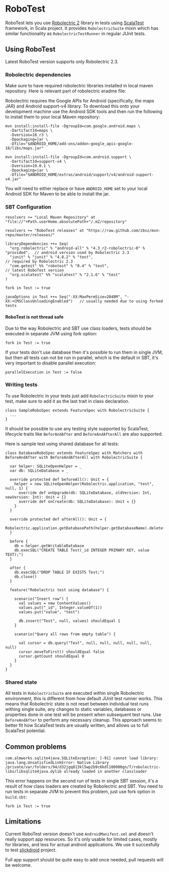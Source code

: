 # RoboTest
RoboTest lets you use [Robolectric 2](http://www.robolectric.org) library in tests using [ScalaTest](http://www.scalatest.org) framework, in Scala project.
It provides `RobolectricSuite` mixin which has similar functionality as `RobolectricTestRunner` in regular JUnit tests.

## Using RoboTest
Latest RoboTest version supports only Robolectric 2.3.

### Robolectric dependencies

Make sure to have required robolectric libraries installed in local maven repository. Here is relevant part of robolectric eradme file:

Robolectric requires the Google APIs for Android (specifically, the maps JAR) and Android support-v4 library. To download this onto your development
machine use the Android SDK tools and then run the following to install them to your local Maven repository:

```
mvn install:install-file -DgroupId=com.google.android.maps \
  -DartifactId=maps \
  -Dversion=18_r3 \
  -Dpackaging=jar \
  -Dfile="$ANDROID_HOME/add-ons/addon-google_apis-google-18/libs/maps.jar"

mvn install:install-file -DgroupId=com.android.support \
  -DartifactId=support-v4 \
  -Dversion=19.0.1 \
  -Dpackaging=jar \
  -Dfile="$ANDROID_HOME/extras/android/support/v4/android-support-v4.jar"
```

You will need to either replace or have `ANDROID_HOME` set to your local Android SDK for Maven to be able to install the jar.

### SBT Configuration
```
resolvers += "Local Maven Repository" at "file://"+Path.userHome.absolutePath+"/.m2/repository"

resolvers += "RoboTest releases" at "https://raw.github.com/zbsz/mvn-repo/master/releases/"

libraryDependencies ++= Seq(
  "org.robolectric" % "android-all" % "4.3_r2-robolectric-0" % "provided",  // android version used by Robolectric 2.3
  "junit" % "junit" % "4.8.2" % "test",                                     // required by Robolectric 2.3
  "com.geteit" %% "robotest" % "0.4" % "test",                              // latest RoboTest version 
  "org.scalatest" %% "scalatest" % "2.1.6" % "test"
)

fork in Test := true

javaOptions in Test ++= Seq("-XX:MaxPermSize=2048M", "-XX:+CMSClassUnloadingEnabled")   // usually needed due to using forked tests
```

#### RoboTest is not thread safe
Due to the way Robolectric and SBT use class loaders, tests should be executed in separate JVM using fork option:
```
fork in Test := true
```

If your tests don't use database then it's possible to run them in single JVM, but then all tests can not be run in parallel, which is the default in SBT, it's very important to disable parallel execution:
```
parallelExecution in Test := false
```

### Writing tests
To use Robolectric in your tests just add `RobolectricSuite` mixin to your test, make sure to add it as the last trait in class declaration.
```
class SampleRoboSpec extends FeatureSpec with RobolectricSuite {
  ...
}
```

It should be possible to use any testing style supported by ScalaTest, lifecycle traits like `BeforAndAfter` and `BeforeAndAfterAll` are also supported. 

Here is sample test using shared database for all tests:
```
class DatabaseRoboSpec extends FeatureSpec with Matchers with BeforeAndAfter with BeforeAndAfterAll with RobolectricSuite {

  var helper: SQLiteOpenHelper = _
  var db: SQLiteDatabase = _

  override protected def beforeAll(): Unit = {
    helper = new SQLiteOpenHelper(Robolectric.application, "test", null, 1) {
      override def onUpgrade(db: SQLiteDatabase, oldVersion: Int, newVersion: Int): Unit = {}
      override def onCreate(db: SQLiteDatabase): Unit = {}
    }
  }

  override protected def afterAll(): Unit = {
    Robolectric.application.getDatabasePath(helper.getDatabaseName).delete()
  }

  before {
    db = helper.getWritableDatabase
    db.execSQL("CREATE TABLE Test(_id INTEGER PRIMARY KEY, value TEXT);")
  }

  after {
    db.execSQL("DROP TABLE IF EXISTS Test;")
    db.close()
  }

  feature("Robolectric test using database") {

    scenario("Insert row") {
      val values = new ContentValues()
      values.put("_id", Integer.valueOf(1))
      values.put("value", "test")

      db.insert("Test", null, values) shouldEqual 1
    }

    scenario("Query all rows from empty table") {

      val cursor = db.query("Test", null, null, null, null, null, null)
      cursor.moveToFirst() shouldEqual false
      cursor.getCount shouldEqual 0
    }
  }
}
```

### Shared state
All tests in  `RobolectricSuite` are executed within single Robolectric environment, this is different from how default JUnit test runner works. This means that Robolectric state is not reset between individual test runs withing single suite, any changes to static variables, databases or properties done in one test will be present when subsequent test runs. Use `BeforeAndAfter` to perform any necessary cleanup.
This approach seems to better fit how ScalaTest tests are usually written, and allows us to full ScalaTest potential.

## Common problems
```
com.almworks.sqlite4java.SQLiteException: [-91] cannot load library: java.lang.UnsatisfiedLinkError: Native Library /private/var/folders/94/d32jgq813kl5wp2b9c6kdl180000gn/T/robolectric-libs/libsqlite4java.dylib already loaded in another classloader
```
This error happens on the second run of tests in single SBT session, it's a result of how class loaders are created by Robolectric and SBT. You need to run tests in separate JVM to prevent this problem, just use fork option in `build.sbt`:
```
fork in Test := true
```

## Limitations
Current RoboTest version doesn't use `AndroidManifest.xml` and doesn't really support app resources. So it's only usable for limited cases, mostly for libraries, and less for actual android applications. We use it succesfully to test [slickdroid](https://github.com/zbsz/slickdroid) project.

Full app support should be quite easy to add once needed, pull requests will be welcome.
